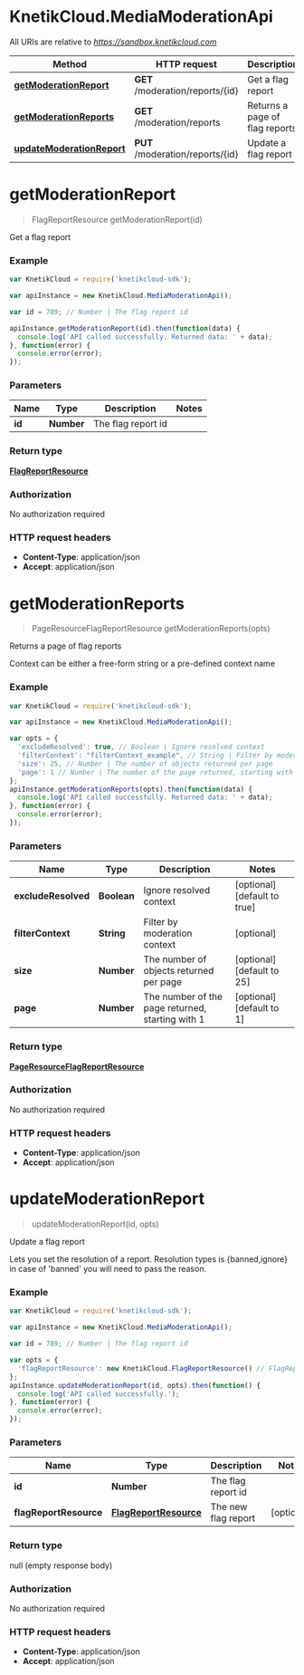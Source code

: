 # KnetikCloud.MediaModerationApi

All URIs are relative to *https://sandbox.knetikcloud.com*

Method | HTTP request | Description
------------- | ------------- | -------------
[**getModerationReport**](MediaModerationApi.md#getModerationReport) | **GET** /moderation/reports/{id} | Get a flag report
[**getModerationReports**](MediaModerationApi.md#getModerationReports) | **GET** /moderation/reports | Returns a page of flag reports
[**updateModerationReport**](MediaModerationApi.md#updateModerationReport) | **PUT** /moderation/reports/{id} | Update a flag report


<a name="getModerationReport"></a>
# **getModerationReport**
> FlagReportResource getModerationReport(id)

Get a flag report

### Example
```javascript
var KnetikCloud = require('knetikcloud-sdk');

var apiInstance = new KnetikCloud.MediaModerationApi();

var id = 789; // Number | The flag report id

apiInstance.getModerationReport(id).then(function(data) {
  console.log('API called successfully. Returned data: ' + data);
}, function(error) {
  console.error(error);
});

```

### Parameters

Name | Type | Description  | Notes
------------- | ------------- | ------------- | -------------
 **id** | **Number**| The flag report id | 

### Return type

[**FlagReportResource**](FlagReportResource.md)

### Authorization

No authorization required

### HTTP request headers

 - **Content-Type**: application/json
 - **Accept**: application/json

<a name="getModerationReports"></a>
# **getModerationReports**
> PageResourceFlagReportResource getModerationReports(opts)

Returns a page of flag reports

Context can be either a free-form string or a pre-defined context name

### Example
```javascript
var KnetikCloud = require('knetikcloud-sdk');

var apiInstance = new KnetikCloud.MediaModerationApi();

var opts = { 
  'excludeResolved': true, // Boolean | Ignore resolved context
  'filterContext': "filterContext_example", // String | Filter by moderation context
  'size': 25, // Number | The number of objects returned per page
  'page': 1 // Number | The number of the page returned, starting with 1
};
apiInstance.getModerationReports(opts).then(function(data) {
  console.log('API called successfully. Returned data: ' + data);
}, function(error) {
  console.error(error);
});

```

### Parameters

Name | Type | Description  | Notes
------------- | ------------- | ------------- | -------------
 **excludeResolved** | **Boolean**| Ignore resolved context | [optional] [default to true]
 **filterContext** | **String**| Filter by moderation context | [optional] 
 **size** | **Number**| The number of objects returned per page | [optional] [default to 25]
 **page** | **Number**| The number of the page returned, starting with 1 | [optional] [default to 1]

### Return type

[**PageResourceFlagReportResource**](PageResourceFlagReportResource.md)

### Authorization

No authorization required

### HTTP request headers

 - **Content-Type**: application/json
 - **Accept**: application/json

<a name="updateModerationReport"></a>
# **updateModerationReport**
> updateModerationReport(id, opts)

Update a flag report

Lets you set the resolution of a report. Resolution types is {banned,ignore} in case of &#39;banned&#39; you will need to pass the reason.

### Example
```javascript
var KnetikCloud = require('knetikcloud-sdk');

var apiInstance = new KnetikCloud.MediaModerationApi();

var id = 789; // Number | The flag report id

var opts = { 
  'flagReportResource': new KnetikCloud.FlagReportResource() // FlagReportResource | The new flag report
};
apiInstance.updateModerationReport(id, opts).then(function() {
  console.log('API called successfully.');
}, function(error) {
  console.error(error);
});

```

### Parameters

Name | Type | Description  | Notes
------------- | ------------- | ------------- | -------------
 **id** | **Number**| The flag report id | 
 **flagReportResource** | [**FlagReportResource**](FlagReportResource.md)| The new flag report | [optional] 

### Return type

null (empty response body)

### Authorization

No authorization required

### HTTP request headers

 - **Content-Type**: application/json
 - **Accept**: application/json

